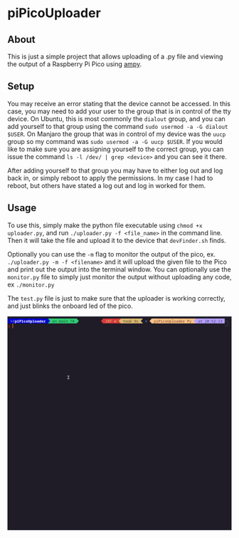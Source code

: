 # piPicoUploader

## About
This is just a simple project that allows uploading of a .py file and viewing the output of a Raspberry Pi Pico using [ampy](https://pypi.org/project/adafruit-ampy/). 

## Setup
You may receive an error stating that the device cannot be accessed. In this case, you may need to add your user to the group that is in control of the tty device. On Ubuntu, this is most commonly the `dialout` group, and you can add yourself to that group using the command `sudo usermod -a -G dialout $USER`. On Manjaro the group that was in control of my device was the `uucp` group so my command was `sudo usermod -a -G uucp $USER`. If you would like to make sure you are assigning yourself to the correct group, you can issue the command `ls -l /dev/ | grep <device>` and you can see it there.

After adding yourself to that group you may have to either log out and log back in, or simply reboot to apply the permissions. In my case I had to reboot, but others have stated a log out and log in worked for them. 


## Usage
To use this, simply make the python file executable using `chmod +x uploader.py`, and run `./uploader.py -f <file_name>` in the command line. Then it will take the file and upload it to the device that `devFinder.sh` finds.

Optionally you can use the `-m` flag to monitor the output of the pico, ex. `./uploader.py -m -f <filename>` and it will upload the given file to the Pico and print out the output into the terminal window. You can optionally use the `monitor.py` file to simply just monitor the output without uploading any code, ex `./monitor.py`

The `test.py` file is just to make sure that the uploader is working correctly, and just blinks the onboard led of the pico.

![usage gif](https://github.com/Binary141/piPicoUploader/blob/main/usage.gif)
